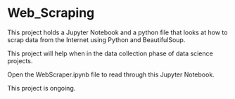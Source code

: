 # Web_Scraping
This project holds a Jupyter Notebook and a python file that looks at how to scrap data from the Internet using Python and BeautifulSoup.

This project will help when in the data collection phase of data science projects.

Open the WebScraper.ipynb file to read through this Jupyter Notebook.

This project is ongoing.

